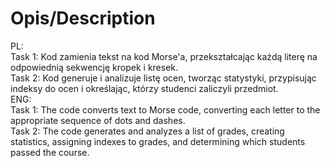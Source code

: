 # Opis/Description
PL:<br />
Task 1: Kod zamienia tekst na kod Morse'a, przekształcając każdą literę na odpowiednią sekwencję kropek i kresek.<br />
Task 2: Kod generuje i analizuje listę ocen, tworząc statystyki, przypisując indeksy do ocen i określając, którzy studenci zaliczyli przedmiot.<br />
ENG:<br />
Task 1: The code converts text to Morse code, converting each letter to the appropriate sequence of dots and dashes.<br />
Task 2: The code generates and analyzes a list of grades, creating statistics, assigning indexes to grades, and determining which students passed the course.<br />
